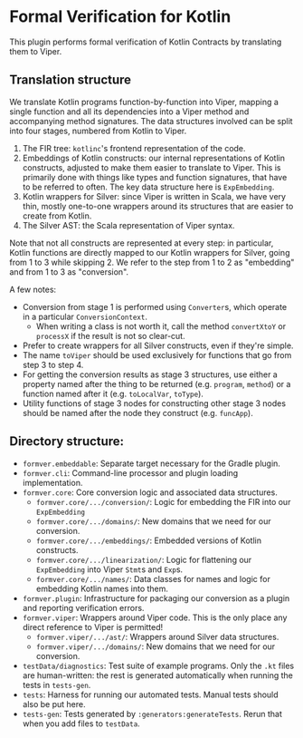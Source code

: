 # Formal Verification for Kotlin

This plugin performs formal verification of Kotlin Contracts by translating them to Viper.

## Translation structure

We translate Kotlin programs function-by-function into Viper, mapping a single function
and all its dependencies into a Viper method and accompanying method signatures.
The data structures involved can be split into four stages, numbered from Kotlin to Viper.

1. The FIR tree: `kotlinc`'s frontend representation of the code.
2. Embeddings of Kotlin constructs: our internal representations of Kotlin constructs, adjusted
   to make them easier to translate to Viper.  This is primarily done with things like types and
   function signatures, that have to be referred to often.  The key data structure here is
   `ExpEmbedding`.
3. Kotlin wrappers for Silver: since Viper is written in Scala, we have very thin,
   mostly one-to-one wrappers around its structures that are easier to create from Kotlin.
4. The Silver AST: the Scala representation of Viper syntax.

Note that not all constructs are represented at every step: in particular, Kotlin functions
are directly mapped to our Kotlin wrappers for Silver, going from 1 to 3 while skipping 2. 
We refer to the step from 1 to 2 as "embedding" and from 1 to 3 as "conversion".


A few notes:
- Conversion from stage 1 is performed using `Converter`s, which operate in a particular `ConversionContext`.
  - When writing a class is not worth it, call the method `convertXtoY` or `processX` if the result is not so clear-cut.
- Prefer to create wrappers for all Silver constructs, even if they're simple.
- The name `toViper` should be used exclusively for functions that go from step 3 to step 4.
- For getting the conversion results as stage 3 structures, use either a property named after the
  thing to be returned (e.g. `program`, `method`) or a function named after it (e.g. `toLocalVar`, `toType`).
- Utility functions of stage 3 nodes for constructing other stage 3 nodes should be named after the
  node they construct (e.g. `funcApp`).

## Directory structure:

- `formver.embeddable`: Separate target necessary for the Gradle plugin.
- `formver.cli`: Command-line processor and plugin loading implementation.
- `formver.core`: Core conversion logic and associated data structures.
  - `formver.core/.../conversion/`: Logic for embedding the FIR into our `ExpEmbedding`
  - `formver.core/.../domains/`: New domains that we need for our conversion.
  - `formver.core/.../embeddings/`: Embedded versions of Kotlin constructs.
  - `formver.core/.../linearization/`: Logic for flattening our `ExpEmbedding` into Viper `Stmt`s and `Exp`s.
  - `formver.core/.../names/`: Data classes for names and logic for embedding Kotlin names into them.
- `formver.plugin`: Infrastructure for packaging our conversion as a plugin and reporting verification errors.
- `formver.viper`: Wrappers around Viper code. This is the only place any direct reference to Viper is permitted!
  - `formver.viper/.../ast/`: Wrappers around Silver data structures.
  - `formver.viper/.../domains/`: New domains that we need for our conversion.
- `testData/diagnostics`: Test suite of example programs.  Only the `.kt` files are human-written:
  the rest is generated automatically when running the tests in `tests-gen`.
- `tests`: Harness for running our automated tests.  Manual tests should also be put here.
- `tests-gen`: Tests generated by `:generators:generateTests`.  Rerun that when you add files to `testData`.
